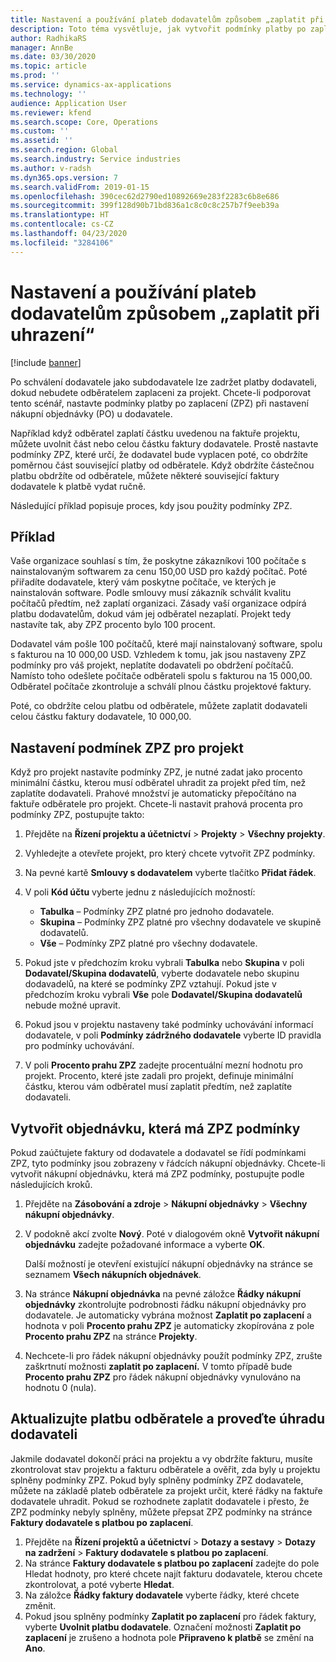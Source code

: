 ```yaml
---
title: Nastavení a používání plateb dodavatelům způsobem „zaplatit při uhrazení“
description: Toto téma vysvětluje, jak vytvořit podmínky platby po zaplacení (ZPZ) tak, aby bylo možné uvolnit částečné platby dodavatelů na základě plateb odběratelů.
author: RadhikaRS
manager: AnnBe
ms.date: 03/30/2020
ms.topic: article
ms.prod: ''
ms.service: dynamics-ax-applications
ms.technology: ''
audience: Application User
ms.reviewer: kfend
ms.search.scope: Core, Operations
ms.custom: ''
ms.assetid: ''
ms.search.region: Global
ms.search.industry: Service industries
ms.author: v-radsh
ms.dyn365.ops.version: 7
ms.search.validFrom: 2019-01-15
ms.openlocfilehash: 390cec62d2790ed10892669e283f2283c6b8e686
ms.sourcegitcommit: 399f128d90b71bd836a1c8c0c8c257b7f9eeb39a
ms.translationtype: HT
ms.contentlocale: cs-CZ
ms.lasthandoff: 04/23/2020
ms.locfileid: "3284106"
---
```

# <a name="set-up-and-use-pay-when-paid-vendor-payments"></a>Nastavení a používání plateb dodavatelům způsobem „zaplatit při uhrazení“

[!include [banner](../includes/banner.md)]

Po schválení dodavatele jako subdodavatele lze zadržet platby dodavateli, dokud nebudete odběratelem zaplaceni za projekt. Chcete-li podporovat tento scénář, nastavte podmínky platby po zaplacení (ZPZ) při nastavení nákupní objednávky (PO) u dodavatele.

Například když odběratel zaplatí částku uvedenou na faktuře projektu, můžete uvolnit část nebo celou částku faktury dodavatele. Prostě nastavte podmínky ZPZ, které určí, že dodavatel bude vyplacen poté, co obdržíte poměrnou část související platby od odběratele. Když obdržíte částečnou platbu obdržíte od odběratele, můžete některé související faktury dodavatele k platbě vydat ručně.

Následující příklad popisuje proces, kdy jsou použity podmínky ZPZ.

## <a name="example"></a>Příklad

Vaše organizace souhlasí s tím, že poskytne zákazníkovi 100 počítače s nainstalovaným softwarem za cenu 150,00 USD pro každý počítač. Poté přiřadíte dodavatele, který vám poskytne počítače, ve kterých je nainstalován software. Podle smlouvy musí zákazník schválit kvalitu počítačů předtím, než zaplatí organizaci. Zásady vaší organizace odpírá platbu dodavatelům, dokud vám jej odběratel nezaplatí. Projekt tedy nastavíte tak, aby ZPZ procento bylo 100 procent.

Dodavatel vám pošle 100 počítačů, které mají nainstalovaný software, spolu s fakturou na 10 000,00 USD. Vzhledem k tomu, jak jsou nastaveny ZPZ podmínky pro váš projekt, neplatíte dodavateli po obdržení počítačů. Namísto toho odešlete počítače odběrateli spolu s fakturou na 15 000,00. Odběratel počítače zkontroluje a schválí plnou částku projektové faktury.

Poté, co obdržíte celou platbu od odběratele, můžete zaplatit dodavateli celou částku faktury dodavatele, 10 000,00.

## <a name="set-up-pwp-terms-for-a-project"></a>Nastavení podmínek ZPZ pro projekt

Když pro projekt nastavíte podmínky ZPZ, je nutné zadat jako procento minimální částku, kterou musí odběratel uhradit za projekt před tím, než zaplatíte dodavateli. Prahové množství je automaticky přepočítáno na faktuře odběratele pro projekt. Chcete-li nastavit prahová procenta pro podmínky ZPZ, postupujte takto:

1. Přejděte na **Řízení projektu a účetnictví** \> **Projekty** \> **Všechny projekty**.
2. Vyhledejte a otevřete projekt, pro který chcete vytvořit ZPZ podmínky.
3. Na pevné kartě **Smlouvy s dodavatelem** vyberte tlačítko **Přidat řádek**.
3. V poli **Kód účtu** vyberte jednu z následujících možností:

    - **Tabulka** – Podmínky ZPZ platné pro jednoho dodavatele.
    - **Skupina** – Podmínky ZPZ platné pro všechny dodavatele ve skupině dodavatelů.
    - **Vše** – Podmínky ZPZ platné pro všechny dodavatele.

4. Pokud jste v předchozím kroku vybrali **Tabulka** nebo **Skupina** v poli **Dodavatel/Skupina dodavatelů**, vyberte dodavatele nebo skupinu dodavadelů, na které se podmínky ZPZ vztahují. Pokud jste v předchozím kroku vybrali **Vše** pole **Dodavatel/Skupina dodavatelů** nebude možné upravit.
5. Pokud jsou v projektu nastaveny také podmínky uchovávání informací dodavatele, v poli **Podmínky zádržného dodavatele** vyberte ID pravidla pro podmínky uchovávání.
6. V poli **Procento prahu ZPZ** zadejte procentuální mezní hodnotu pro projekt. Procento, které jste zadali pro projekt, definuje minimální částku, kterou vám odběratel musí zaplatit předtím, než zaplatíte dodavateli.

## <a name="create-a-po-that-has-pwp-terms"></a>Vytvořit objednávku, která má ZPZ podmínky

Pokud zaúčtujete faktury od dodavatele a dodavatel se řídí podmínkami ZPZ, tyto podmínky jsou zobrazeny v řádcích nákupní objednávky. Chcete-li vytvořit nákupní objednávku, která má ZPZ podmínky, postupujte podle následujících kroků.

1. Přejděte na **Zásobování a zdroje** \> **Nákupní objednávky** \> **Všechny nákupní objednávky**.
2. V podokně akcí zvolte **Nový**. Poté v dialogovém okně **Vytvořit nákupní objednávku** zadejte požadované informace a vyberte **OK**.

    Další možností je otevření existující nákupní objednávky na stránce se seznamem **Všech nákupních objednávek**.

4. Na stránce **Nákupní objednávka** na pevné záložce **Řádky nákupní objednávky** zkontrolujte podrobnosti řádku nákupní objednávky pro dodavatele. Je automaticky vybrána možnost **Zaplatit po zaplacení** a hodnota v poli **Procento prahu ZPZ** je automaticky zkopírována z pole **Procento prahu ZPZ** na stránce **Projekty**.
6. Nechcete-li pro řádek nákupní objednávky použít podmínky ZPZ, zrušte zaškrtnutí možnosti **zaplatit po zaplacení.** V tomto případě bude **Procento prahu ZPZ** pro řádek nákupní objednávky vynulováno na hodnotu 0 (nula).

## <a name="update-a-customer-payment-and-pay-the-vendor"></a>Aktualizujte platbu odběratele a proveďte úhradu dodavateli

Jakmile dodavatel dokončí práci na projektu a vy obdržíte fakturu, musíte zkontrolovat stav projektu a fakturu odběratele a ověřit, zda byly u projektu splněny podmínky ZPZ. Pokud byly splněny podmínky ZPZ dodavatele, můžete na základě plateb odběratele za projekt určit, které řádky na faktuře dodavatele uhradit. Pokud se rozhodnete zaplatit dodavatele i přesto, že ZPZ podmínky nebyly splněny, můžete přepsat ZPZ podmínky na stránce **Faktury dodavatele s platbou po zaplacení**.

1. Přejděte na **Řízení projektů a účetnictví** \> **Dotazy a sestavy** \> **Dotazy na zadržení** \> **Faktury dodavatele s platbou po zaplacení**.
2. Na stránce **Faktury dodavatele s platbou po zaplacení** zadejte do pole Hledat hodnoty, pro které chcete najít fakturu dodavatele, kterou chcete zkontrolovat, a poté vyberte **Hledat**.
3. Na záložce **Řádky faktury dodavatele** vyberte řádky, které chcete změnit.
4. Pokud jsou splněny podmínky **Zaplatit po zaplacení** pro řádek faktury, vyberte **Uvolnit platbu dodavatele**. Označení možnosti **Zaplatit po zaplacení** je zrušeno a hodnota pole **Připraveno k platbě** se změní na **Ano**.
